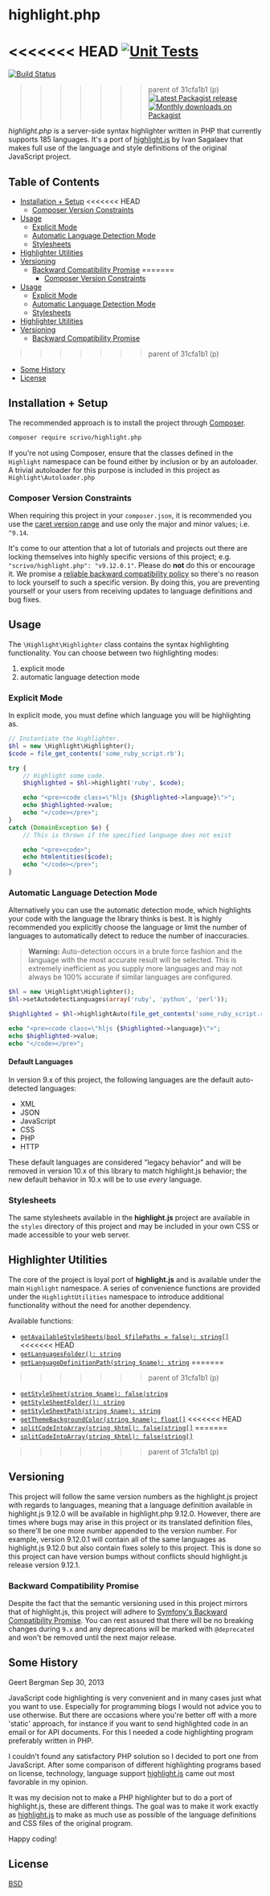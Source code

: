 # highlight.php

<<<<<<< HEAD
[![Unit Tests](https://github.com/scrivo/highlight.php/workflows/Unit%20Tests/badge.svg?branch=9.18)](https://github.com/scrivo/highlight.php/actions?query=workflow%3A%22Unit+Tests%22+branch%3A9.18)
=======
[![Build Status](https://travis-ci.org/scrivo/highlight.php.svg?branch=master)](https://travis-ci.org/scrivo/highlight.php)
>>>>>>> parent of 31cfa1b1 (p)
[![Latest Packagist release](https://img.shields.io/packagist/v/scrivo/highlight.php.svg)](https://packagist.org/packages/scrivo/highlight.php)
[![Monthly downloads on Packagist](https://img.shields.io/packagist/dm/scrivo/highlight.php.svg)](https://packagist.org/packages/scrivo/highlight.php/stats)

*highlight.php* is a server-side syntax highlighter written in PHP that currently supports 185 languages. It's a port of [highlight.js](http://www.highlightjs.org) by Ivan Sagalaev that makes full use of the language and style definitions of the original JavaScript project.

[TOC]: # "## Table of Contents"

## Table of Contents
- [Installation + Setup](#installation--setup)
<<<<<<< HEAD
  - [Composer Version Constraints](#composer-version-constraints)
- [Usage](#usage)
  - [Explicit Mode](#explicit-mode)
  - [Automatic Language Detection Mode](#automatic-language-detection-mode)
  - [Stylesheets](#stylesheets)
- [Highlighter Utilities](#highlighter-utilities)
- [Versioning](#versioning)
  - [Backward Compatibility Promise](#backward-compatibility-promise)
=======
    - [Composer Version Constraints](#composer-version-constraints)
- [Usage](#usage)
    - [Explicit Mode](#explicit-mode)
    - [Automatic Language Detection Mode](#automatic-language-detection-mode)
    - [Stylesheets](#stylesheets)
- [Highlighter Utilities](#highlighter-utilities)
- [Versioning](#versioning)
    - [Backward Compatibility Promise](#backward-compatibility-promise)
>>>>>>> parent of 31cfa1b1 (p)
- [Some History](#some-history)
- [License](#license)


## Installation + Setup

The recommended approach is to install the project through [Composer](https://getcomposer.org/).

```bash
composer require scrivo/highlight.php
```

If you're not using Composer, ensure that the classes defined in the `Highlight` namespace can be found either by inclusion or by an autoloader. A trivial autoloader for this purpose is included in this project as `Highlight\Autoloader.php`

### Composer Version Constraints

When requiring this project in your `composer.json`, it is recommended you use the [caret version range](https://getcomposer.org/doc/articles/versions.md#caret-version-range-) and use only the major and minor values; i.e. `^9.14`.

It's come to our attention that a lot of tutorials and projects out there are locking themselves into highly specific versions of this project; e.g. `"scrivo/highlight.php": "v9.12.0.1"`. Please do **not** do this or encourage it. We promise a [reliable backward compatibility policy](#backward-compatibility-promise) so there's no reason to lock yourself to such a specific version. By doing this, you are preventing yourself or your users from receiving updates to language definitions and bug fixes.

## Usage

The `\Highlight\Highlighter` class contains the syntax highlighting functionality. You can choose between two highlighting modes:

1. explicit mode
2. automatic language detection mode

### Explicit Mode

In explicit mode, you must define which language you will be highlighting as.

```php
// Instantiate the Highlighter.
$hl = new \Highlight\Highlighter();
$code = file_get_contents('some_ruby_script.rb');

try {
    // Highlight some code.
    $highlighted = $hl->highlight('ruby', $code);

    echo "<pre><code class=\"hljs {$highlighted->language}\">";
    echo $highlighted->value;
    echo "</code></pre>";
}
catch (DomainException $e) {
    // This is thrown if the specified language does not exist

    echo "<pre><code>";
    echo htmlentities($code);
    echo "</code></pre>";
}
```

### Automatic Language Detection Mode

Alternatively you can use the automatic detection mode, which highlights your code with the language the library thinks is best. It is highly recommended you explicitly choose the language or limit the number of languages to automatically detect to reduce the number of inaccuracies.

> **Warning:** Auto-detection occurs in a brute force fashion and the language with the most accurate result will be selected. This is extremely inefficient as you supply more languages and may not always be 100% accurate if similar languages are configured.

```php
$hl = new \Highlight\Highlighter();
$hl->setAutodetectLanguages(array('ruby', 'python', 'perl'));

$highlighted = $hl->highlightAuto(file_get_contents('some_ruby_script.rb'));

echo "<pre><code class=\"hljs {$highlighted->language}\">";
echo $highlighted->value;
echo "</code></pre>";
```

#### Default Languages

In version 9.x of this project, the following languages are the default auto-detected languages:

- XML
- JSON
- JavaScript
- CSS
- PHP
- HTTP

These default languages are considered "legacy behavior" and will be removed in version 10.x of this library to match highlight.js behavior; the new default behavior in 10.x will be to use *every* language.

### Stylesheets

The same stylesheets available in the **highlight.js** project are available in the `styles` directory of this project and may be included in your own CSS or made accessible to your web server.

## Highlighter Utilities

The core of the project is loyal port of **highlight.js** and is available under the main `Highlight` namespace. A series of convenience functions are provided under the `HighlightUtilities` namespace to introduce additional functionality without the need for another dependency.

Available functions:

- [`getAvailableStyleSheets(bool $filePaths = false): string[]`](HighlightUtilities/functions.php#L35-L48)
<<<<<<< HEAD
- [`getLanguagesFolder(): string`](HighlightUtilities/functions.php#L156-L164)
- [`getLanguageDefinitionPath(string $name): string`](HighlightUtilities/functions.php#L170-L182)
=======
>>>>>>> parent of 31cfa1b1 (p)
- [`getStyleSheet(string $name): false|string`](HighlightUtilities/functions.php#L94-L107)
- [`getStyleSheetFolder(): string`](HighlightUtilities/functions.php#L115-L123)
- [`getStyleSheetPath(string $name): string`](HighlightUtilities/functions.php#L131-L143)
- [`getThemeBackgroundColor(string $name): float[]`](HighlightUtilities/functions.php#L75-L88)
<<<<<<< HEAD
- [`splitCodeIntoArray(string $html): false|string[]`](HighlightUtilities/functions.php#L194-L205)
=======
- [`splitCodeIntoArray(string $html): false|string[]`](HighlightUtilities/functions.php#L156-L169)
>>>>>>> parent of 31cfa1b1 (p)

## Versioning

This project will follow the same version numbers as the highlight.js project with regards to languages, meaning that a language definition available in highlight.js 9.12.0 will be available in highlight.php 9.12.0. However, there are times where bugs may arise in this project or its translated definition files, so there'll be one more number appended to the version number. For example, version 9.12.0.1 will contain all of the same languages as highlight.js 9.12.0 but also contain fixes solely to this project. This is done so this project can have version bumps without conflicts should highlight.js release version 9.12.1.

### Backward Compatibility Promise

Despite the fact that the semantic versioning used in this project mirrors that of highlight.js, this project will adhere to [Symfony's Backward Compatibility Promise](https://symfony.com/doc/current/contributing/code/bc.html#using-symfony-code). You can rest assured that there will be no breaking changes during `9.x` and any deprecations will be marked with `@deprecated` and won't be removed until the next major release.

## Some History

Geert Bergman
Sep 30, 2013

JavaScript code highlighting is very convenient and in many cases just what you want to use. Especially for programming blogs I would not advice you to use otherwise. But there are occasions where you're better off with a more 'static' approach, for instance if you want to send highlighted code in an email or for API documents. For this I needed a code highlighting program preferably written in PHP.

I couldn't found any satisfactory PHP solution so I decided to port one from JavaScript. After some comparison of different highlighting programs based on license, technology, language support [highlight.js](http://www.highlightjs.org) came out most favorable in my opinion.

It was my decision not to make a PHP highlighter but to do a port of highlight.js, these are different things. The goal was to make it work exactly as [highlight.js](http://www.highlightjs.org) to make as much use as possible of the language definitions and CSS files of the original program.

Happy coding!

## License

[BSD](./LICENSE.md)
